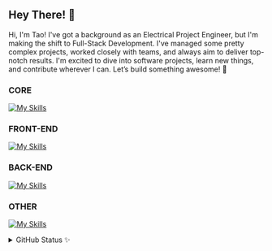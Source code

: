 ## Hey There! 👋

Hi, I'm Tao! I've got a background as an Electrical Project Engineer, but I'm making the shift to Full-Stack Development. I've managed some pretty complex projects, worked closely with teams, and always aim to deliver top-notch results. I'm excited to dive into software projects, learn new things, and contribute wherever I can. Let’s build something awesome! 🚀

### CORE
[![My Skills](https://skillicons.dev/icons?i=c,java,js,ts)](https://skillicons.dev)

### FRONT-END
[![My Skills](https://skillicons.dev/icons?i=html,css,tailwind,materialui,react,vite,nextjs)](https://skillicons.dev)

### BACK-END
[![My Skills](https://skillicons.dev/icons?i=nodejs,expressjs,nextjs,supabase,postgres,mysql,mongodb,postman)](https://skillicons.dev)

### OTHER
[![My Skills](https://skillicons.dev/icons?i=apple,linux,vscode,vim,git,github,figma)](https://skillicons.dev)

<details>
  <summary>GitHub Status ✨</summary>
<div style="display: flex; justify-content: space-between;">
  <a href="http://www.github.com/prechak">
    <img src="http://github-readme-streak-stats.herokuapp.com?user=prechak&theme=tokyonight&background=000000(https://git.io/streak-stats)" 
         alt="GitHub Streak Stats" 
         style="width: 300px; height: 200px; object-fit: cover; border: none;" />
  </a>

  <a href="https://github.com/prechak" align="left" >
    <img src="https://github-readme-stats.vercel.app/api/top-langs/?username=prechak&layout=compact&theme=tokyonight" 
         alt="Top Languages" 
         style="width: 250px; height: 200px; object-fit: cover; border: none;" />
  </a>
</div>
</details>
